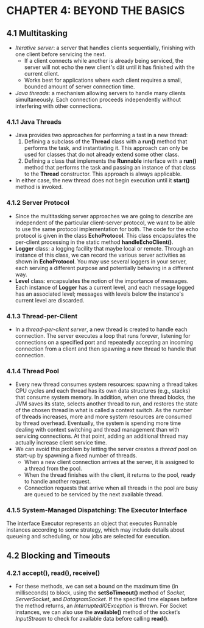 # CHAPTER 4: BEYOND THE BASICS
## 4.1 Multitasking
- *Iterative server*: a server that handles clients sequentially, finishing with one client before servicing the next.
  -  If a client connects while another is already being serviced, the server will not echo the new client's dât until it has finished with the current client.
  -  Works best for applications where each client requires a small, bounded amount of server connection time.
 - *Java threads*: a mechanism allowing servers to handle many clients simultaneously. Each connection proceeds independently without interfering with other connections.
### 4.1.1 Java Threads
- Java provides two approaches for performing a tast in a new thread:
  1) Defining a subclass of the **Thread** class with a **run()** method that performs the task, and instantiating it. This approach can only be used for classes that do not already extend some other class.
  2) Defining a class that implements the **Runnable** interface with a **run()** method that performs the task and passing an instance of that class to the **Thread** constructor. This approach is always applicable.
 - In either case, the new thread does not begin execution until it **start()** method is invoked.
### 4.1.2 Server Protocol
- Since the multitasking server approaches we are going to describe are independent of the particular client-server protocol, we want to be able to use the same protocol implementation for both. The code for the echo protocol is given in the class **EchoProtocol**. This class encapsulates the per-client processing in the static method **handleEchoClient()**.
- **Logger** class: a logging facility that maybe local or remote. Through an instance of this class, we can record the various server activities as shown in **EchoProtocol**. You may use several loggers in your server, each serving a different purpose and potentially behaving in a different way.
- **Level** class: encapsulates the notion of the importance of messages. Each instance of **Logger** has a current level, and each message logged has an associated level; messages with levels below the instance's current level are discarded.
### 4.1.3 Thread-per-Client
- In a *thread-per-client server*, a new thread is created to handle each connection. The server
executes a loop that runs forever, listening for connections on a specified port and repeatedly
accepting an incoming connection from a client and then spawning a new thread to handle
that connection.
### 4.1.4 Thread Pool
- Every new thread consumes system resources: spawning a thread takes CPU cycles and each thread has its own data structures (e.g., stacks) that consume system memory. In addition, when one thread blocks, the JVM saves its state, selects another thread to run, and restores the state of the chosen thread in what is called a context switch. As the number of threads increases, more and more system resources are consumed by thread overhead. Eventually, the system is spending more time dealing with context switching and thread management than with servicing connections. At that point, adding an additional thread may actually increase client service time.
- We can avoid this problem by letting the server creates a *thread poo*l on start-up by spawning a fixed number of threads. 
  - When a new client connection arrives at the server, it is assigned to a thread from the pool. 
  - When the thread finishes with the client, it returns to the pool, ready to handle another request. 
  - Connection requests that arrive when all threads in the pool are busy are queued to be serviced by the next available thread.
### 4.1.5 System-Managed Dispatching: The Executor Interface
The interface Executor represents an object that executes Runnable instances according to some strategy, which may include details about queueing and scheduling, or how jobs are selected for execution.
## 4.2 Blocking and Timeouts
### 4.2.1 accept(), read(), receive()
- For these methods, we can set a bound on the maximum time (in milliseconds) to block, using the **setSoTimeout()** method of *Socket*, *ServerSocket*, and *DatagramSocket*. If the specified time elapses before the method returns, an *InterruptedIOException* is thrown. For Socket instances, we can also use the **available()** method of the socket’s *InputStream* to check for available data before calling **read()**.

